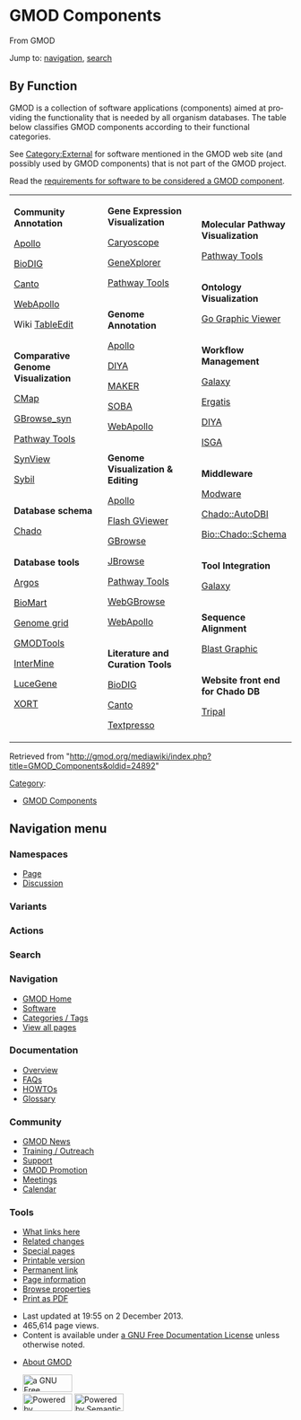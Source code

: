 <div id="mw-page-base" class="noprint">

</div>

<div id="mw-head-base" class="noprint">

</div>

<div id="content" class="mw-body" role="main">

<span id="top"></span>

<div id="mw-js-message" style="display:none;">

</div>



# <span dir="auto">GMOD Components</span>

<div id="bodyContent">

<div id="siteSub">

From GMOD

</div>

<div id="contentSub">

</div>

<div id="jump-to-nav" class="mw-jump">

Jump to: [navigation](#mw-navigation), [search](#p-search)

</div>

<div id="mw-content-text" class="mw-content-ltr" lang="en" dir="ltr">

## <span id="By_Function" class="mw-headline">By Function</span>

GMOD is a collection of software applications (components) aimed at
providing the functionality that is needed by all organism databases.
The table below classifies GMOD components according to their functional
categories.

See [Category:External](Category:External "Category:External") for
software mentioned in the GMOD web site (and possibly used by GMOD
components) that is not part of the GMOD project.

Read the [requirements for software to be considered a GMOD
component](GMOD_Membership#Software "GMOD Membership").

  

<table width="80%" data-align="center" data-cellpadding="10px">
<colgroup>
<col style="width: 33%" />
<col style="width: 33%" />
<col style="width: 33%" />
</colgroup>
<tbody>
<tr class="odd">
<td data-valign="top"><p><strong>Community Annotation</strong></p>
<p><a href="Apollo.1" title="Apollo">Apollo</a></p>
<p><a href="BioDIG.1" title="BioDIG">BioDIG</a></p>
<p><a href="Canto" title="Canto">Canto</a></p>
<p><a href="WebApollo.1" title="WebApollo">WebApollo</a></p>
<p>Wiki <a href="TableEdit.1" title="TableEdit">TableEdit</a></p>
<p><br />
<strong>Comparative Genome Visualization</strong></p>
<p><a href="CMap.1" title="CMap">CMap</a></p>
<p><a href="GBrowse_syn.1" title="GBrowse syn">GBrowse_syn</a></p>
<p><a href="Pathway_Tools.1" title="Pathway Tools">Pathway Tools</a></p>
<p><a href="SynView" title="SynView">SynView</a></p>
<p><a href="Sybil" title="Sybil">Sybil</a></p>
<p><br />
<strong>Database schema</strong></p>
<p><a href="Chado" class="mw-redirect" title="Chado">Chado</a></p>
<p><br />
<strong>Database tools</strong></p>
<p><a href="Argos" title="Argos">Argos</a></p>
<p><a href="BioMart" title="BioMart">BioMart</a></p>
<p><a href="Genome_grid" title="Genome grid">Genome grid</a></p>
<p><a href="GMODTools" title="GMODTools">GMODTools</a></p>
<p><a href="InterMine" title="InterMine">InterMine</a></p>
<p><a href="LuceGene" title="LuceGene">LuceGene</a></p>
<p><a href="XORT.1" title="XORT">XORT</a></p>
<p><br />
</p></td>
<td data-valign="top"><p><strong>Gene Expression
Visualization</strong></p>
<p><a href="Caryoscope" title="Caryoscope">Caryoscope</a></p>
<p><a href="GeneXplorer" title="GeneXplorer">GeneXplorer</a></p>
<p><a href="Pathway_Tools.1" title="Pathway Tools">Pathway Tools</a></p>
<p><br />
<strong>Genome Annotation</strong></p>
<p><a href="Apollo.1" title="Apollo">Apollo</a></p>
<p><a href="DIYA" title="DIYA">DIYA</a></p>
<p><a href="MAKER.1" title="MAKER">MAKER</a></p>
<p><a href="SOBA.1" title="SOBA">SOBA</a></p>
<p><a href="WebApollo.1" title="WebApollo">WebApollo</a></p>
<p><br />
<strong>Genome Visualization &amp; Editing</strong></p>
<p><a href="Apollo.1" title="Apollo">Apollo</a></p>
<p><a href="Flash_GViewer" title="Flash GViewer">Flash GViewer</a></p>
<p><a href="GBrowse.1" title="GBrowse">GBrowse</a></p>
<p><a href="JBrowse.1" title="JBrowse">JBrowse</a></p>
<p><a href="Pathway_Tools.1" title="Pathway Tools">Pathway Tools</a></p>
<p><a href="WebGBrowse.1" title="WebGBrowse">WebGBrowse</a></p>
<p><a href="WebApollo.1" title="WebApollo">WebApollo</a></p>
<p><br />
<strong>Literature and Curation Tools</strong></p>
<p><a href="BioDIG.1" title="BioDIG">BioDIG</a></p>
<p><a href="Canto" title="Canto">Canto</a></p>
<p><a href="Textpresso" title="Textpresso">Textpresso</a></p></td>
<td data-valign="top"><p><strong>Molecular Pathway
Visualization</strong></p>
<p><a href="Pathway_Tools.1" title="Pathway Tools">Pathway Tools</a></p>
<p><br />
<strong>Ontology Visualization</strong></p>
<p><a href="GO_Graphic_Viewer.1" title="GO Graphic Viewer">Go Graphic
Viewer</a></p>
<p><br />
<strong>Workflow Management</strong></p>
<p><a href="Galaxy.1" title="Galaxy">Galaxy</a></p>
<p><a href="TIGR-Workflow_/_Ergatis"
title="TIGR-Workflow / Ergatis">Ergatis</a></p>
<p><a href="DIYA" title="DIYA">DIYA</a></p>
<p><a href="ISGA" title="ISGA">ISGA</a></p>
<p><br />
<strong>Middleware</strong></p>
<p><a href="Modware" title="Modware">Modware</a></p>
<p><a href="Chado::AutoDBI"
title="Chado::AutoDBI">Chado::AutoDBI</a></p>
<p><a href="Bio::Chado::Schema"
title="Bio::Chado::Schema">Bio::Chado::Schema</a></p>
<p><br />
<strong>Tool Integration</strong></p>
<p><a href="Galaxy.1" title="Galaxy">Galaxy</a></p>
<p><br />
<strong>Sequence Alignment</strong></p>
<p><a href="BLAST_Graphic_Viewer.1" title="BLAST Graphic Viewer">Blast
Graphic</a></p>
<p><br />
<strong>Website front end for Chado DB</strong></p>
<p><a href="Tripal.1" title="Tripal">Tripal</a></p></td>
</tr>
</tbody>
</table>

</div>

<div class="printfooter">

Retrieved from
"<http://gmod.org/mediawiki/index.php?title=GMOD_Components&oldid=24892>"

</div>

<div id="catlinks" class="catlinks">

<div id="mw-normal-catlinks" class="mw-normal-catlinks">

[Category](Special:Categories "Special:Categories"):

- [GMOD Components](Category:GMOD_Components "Category:GMOD Components")

</div>

</div>

<div class="visualClear">

</div>

</div>

</div>

<div id="mw-navigation">

## Navigation menu

<div id="mw-head">



<div id="left-navigation">

<div id="p-namespaces" class="vectorTabs" role="navigation"
aria-labelledby="p-namespaces-label">

### Namespaces

- <span id="ca-nstab-main"><a href="GMOD_Components" accesskey="c"
  title="View the content page [c]">Page</a></span>
- <span id="ca-talk"><a
  href="http://gmod.org/mediawiki/index.php?title=Talk:GMOD_Components&amp;action=edit&amp;redlink=1"
  accesskey="t"
  title="Discussion about the content page [t]">Discussion</a></span>

</div>

<div id="p-variants" class="vectorMenu emptyPortlet" role="navigation"
aria-labelledby="p-variants-label">

### 

### Variants[](#)

<div class="menu">

</div>

</div>

</div>

<div id="right-navigation">



<div id="p-cactions" class="vectorMenu emptyPortlet" role="navigation"
aria-labelledby="p-cactions-label">

### Actions[](#)

<div class="menu">

</div>

</div>

<div id="p-search" role="search">

### Search

<div id="simpleSearch">

</div>

</div>

</div>

</div>

<div id="mw-panel">

<div id="p-logo" role="banner">

<a href="Main_Page"
style="background-image: url(../images/GMOD-cogs.png);"
title="Visit the main page"></a>

</div>

<div id="p-Navigation" class="portal" role="navigation"
aria-labelledby="p-Navigation-label">

### Navigation

<div class="body">

- <span id="n-GMOD-Home">[GMOD Home](Main_Page)</span>
- <span id="n-Software">[Software](GMOD_Components)</span>
- <span id="n-Categories-.2F-Tags">[Categories /
  Tags](Categories)</span>
- <span id="n-View-all-pages">[View all pages](Special:AllPages)</span>

</div>

</div>

<div id="p-Documentation" class="portal" role="navigation"
aria-labelledby="p-Documentation-label">

### Documentation

<div class="body">

- <span id="n-Overview">[Overview](Overview)</span>
- <span id="n-FAQs">[FAQs](Category:FAQ)</span>
- <span id="n-HOWTOs">[HOWTOs](Category:HOWTO)</span>
- <span id="n-Glossary">[Glossary](Glossary)</span>

</div>

</div>

<div id="p-Community" class="portal" role="navigation"
aria-labelledby="p-Community-label">

### Community

<div class="body">

- <span id="n-GMOD-News">[GMOD News](GMOD_News)</span>
- <span id="n-Training-.2F-Outreach">[Training /
  Outreach](Training_and_Outreach)</span>
- <span id="n-Support">[Support](Support)</span>
- <span id="n-GMOD-Promotion">[GMOD Promotion](GMOD_Promotion)</span>
- <span id="n-Meetings">[Meetings](Meetings)</span>
- <span id="n-Calendar">[Calendar](Calendar)</span>

</div>

</div>

<div id="p-tb" class="portal" role="navigation"
aria-labelledby="p-tb-label">

### Tools

<div class="body">

- <span id="t-whatlinkshere"><a href="Special:WhatLinksHere/GMOD_Components" accesskey="j"
  title="A list of all wiki pages that link here [j]">What links here</a></span>
- <span id="t-recentchangeslinked"><a href="Special:RecentChangesLinked/GMOD_Components" accesskey="k"
  title="Recent changes in pages linked from this page [k]">Related
  changes</a></span>
- <span id="t-specialpages"><a href="Special:SpecialPages" accesskey="q"
  title="A list of all special pages [q]">Special pages</a></span>
- <span id="t-print"><a
  href="http://gmod.org/mediawiki/index.php?title=GMOD_Components&amp;printable=yes"
  rel="alternate" accesskey="p"
  title="Printable version of this page [p]">Printable version</a></span>
- <span id="t-permalink">[Permanent
  link](http://gmod.org/mediawiki/index.php?title=GMOD_Components&oldid=24892 "Permanent link to this revision of the page")</span>
- <span id="t-info">[Page
  information](http://gmod.org/mediawiki/index.php?title=GMOD_Components&action=info)</span>
- <span id="t-smwbrowselink"><a href="Special:Browse/GMOD_Components" rel="smw-browse">Browse
  properties</a></span>
- <span id="t-pdf">[Print as
  PDF](http://gmod.org/mediawiki/index.php?title=Special:PdfPrint&page=GMOD_Components)</span>

</div>

</div>

</div>

</div>

<div id="footer" role="contentinfo">

- <span id="footer-info-lastmod">Last updated at 19:55 on 2 December
  2013.</span>
- <span id="footer-info-viewcount">465,614 page views.</span>
- <span id="footer-info-copyright">Content is available under
  <a href="http://www.gnu.org/licenses/fdl-1.3.html" class="external"
  rel="nofollow">a GNU Free Documentation License</a> unless otherwise
  noted.</span>

<!-- -->

- <span id="footer-places-about">[About
  GMOD](GMOD:About "GMOD:About")</span>

<!-- -->

- <span id="footer-copyrightico">[<img src="http://www.gnu.org/graphics/gfdl-logo-small.png" width="88"
  height="31" alt="a GNU Free Documentation License" />](http://www.gnu.org/licenses/fdl-1.3.html)</span>
- <span id="footer-poweredbyico">[<img
  src="../mediawiki/skins/common/images/poweredby_mediawiki_88x31.png"
  width="88" height="31" alt="Powered by MediaWiki" />](http://www.mediawiki.org/)
  [<img
  src="../mediawiki/extensions/SemanticMediaWiki/resources/images/smw_button.png"
  width="88" height="31" alt="Powered by Semantic MediaWiki" />](https://www.semantic-mediawiki.org/wiki/Semantic_MediaWiki)</span>

<div style="clear:both">

</div>

</div>
